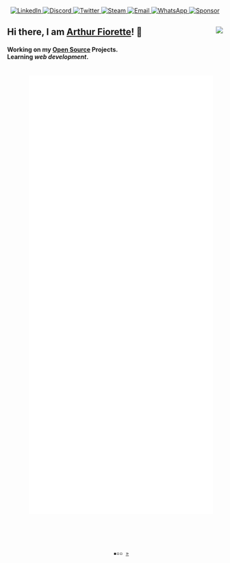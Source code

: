 <p align="center">
  <a href="https://www.linkedin.com/in/arthurfiorette/"
    ><img
      src="https://img.shields.io/badge/LinkedIn-0A66C2?style=flat-square&logo=linkedin&logoColor=white"
      alt="LinkedIn" />
  </a
  ><a href="https://discord.gg/B4KKNYRzyR/"
    ><img
      src="https://img.shields.io/badge/Discord-7289DA?style=flat-square&logo=discord&logoColor=white"
      alt="Discord" />
  </a
  ><a href="https://twitter.com/ArthurFiorette/"
    ><img
      src="https://img.shields.io/badge/Twitter-1DA1F2?style=flat-square&logo=twitter&logoColor=white"
      alt="Twitter" />
  </a
  ><a href="https://steamcommunity.com/profiles/76561198850668121"
    ><img
      src="https://img.shields.io/badge/Steam-000000?style=flat-square&logo=steam&logoColor=white"
      alt="Steam" />
  </a
  ><a href="mailto:arthur.fiorette@gmail.com"
    ><img
      src="https://img.shields.io/badge/Email-EA4335?style=flat-square&logo=gmail&logoColor=white"
      alt="Email" />
  </a
  ><a
    href="https://api.whatsapp.com/send?phone=5528999772770&text=Hi!%20I%20came%20from%20your%20GitHub."
    ><img
      src="https://img.shields.io/badge/WhatsApp-25D366?style=flat-square&logo=whatsapp&logoColor=white"
      alt="WhatsApp"
  />
  </a>
  <a href="http://bit.ly/steam-tradelink"
    ><img
      src="https://img.shields.io/badge/Sponsor-EA4AAA?style=flat-square&logo=github-sponsors&logoColor=white"
      alt="Sponsor"
  />
  </a>
</p>
<h2>
  <strong>
    Hi there, I am
    <a href="https://github.com/ArthurFiorette">Arthur Fiorette</a>! 👋
  </strong>
  <img
    align="right"
    src="https://komarev.com/ghpvc/?username=arthurfiorette&style=flat-square&label=Views"
  />
</h2>
<h4>
  Working on my
  <a href="https://github.com/ArthurFiorette?tab=repositories"> Open Source</a>
  Projects. <br />
  Learning <i>web development</i>.
</h4>
<p align="center">
  <code>
    <img src="github-metrics.svg" />
  </code>
</p>
<br />
<p align="center">
  <code>
    ▪▫▫ <a href="https://github.com/ArthurFiorette" target="_blank">»</a>
  </code>
</p>
